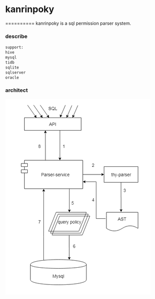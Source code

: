 # kanrinpoky
==========
kanrinpoky is a sql permission parser system.

### describe
```
support:
hive
mysql
tidb
sqlite
sqlserver
oracle

```

### architect
![architect](https://github.com/geektcp/kanrinpoky/blob/main/architect-kanrinpoky.png)





